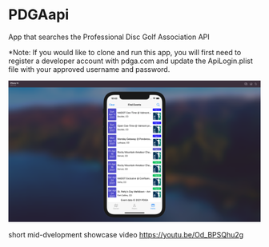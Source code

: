 # PDGAapi
App that searches the Professional Disc Golf Association API

*Note: If you would like to clone and run this app, you will first need to register a developer account with pdga.com and update the ApiLogin.plist file with your approved username and password.

![Image of Yaktocat](https://github.com/bhtinch/PDGAapi/blob/main/PDGAapi%20thumb.png)

short mid-dvelopment showcase video
https://youtu.be/Od_BPSQhu2g
